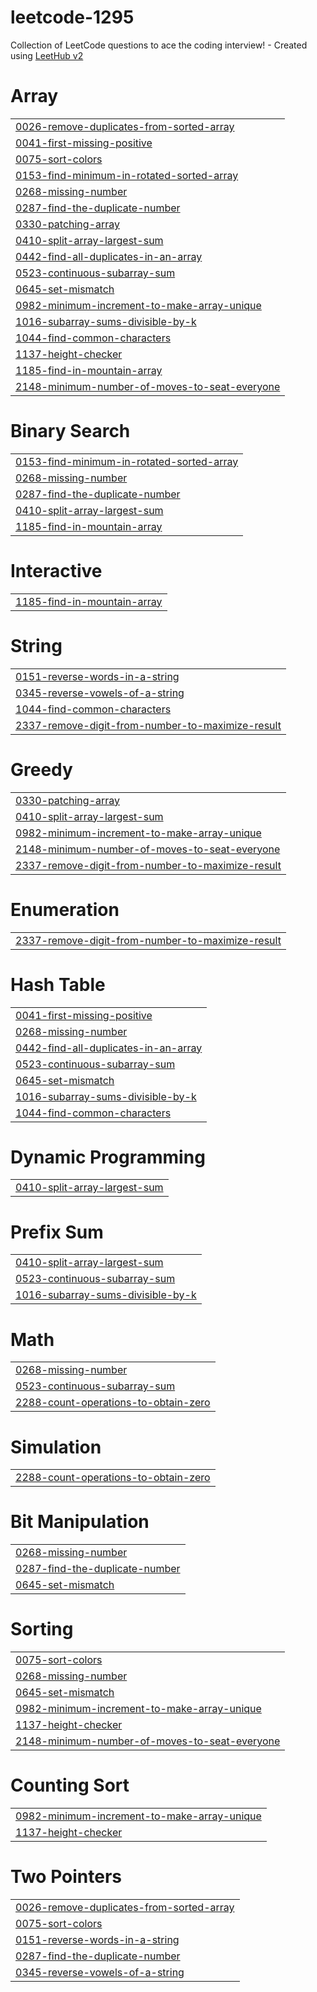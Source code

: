 # leetcode-1295
Collection of LeetCode questions to ace the coding interview! - Created using [LeetHub v2](https://github.com/arunbhardwaj/LeetHub-2.0)


# Array
|  |
| ------- |
| [0026-remove-duplicates-from-sorted-array](https://github.com/Shivendra-11/leetcode-1295/tree/master/0026-remove-duplicates-from-sorted-array) |
| [0041-first-missing-positive](https://github.com/Shivendra-11/leetcode-1295/tree/master/0041-first-missing-positive) |
| [0075-sort-colors](https://github.com/Shivendra-11/leetcode-1295/tree/master/0075-sort-colors) |
| [0153-find-minimum-in-rotated-sorted-array](https://github.com/Shivendra-11/leetcode-1295/tree/master/0153-find-minimum-in-rotated-sorted-array) |
| [0268-missing-number](https://github.com/Shivendra-11/leetcode-1295/tree/master/0268-missing-number) |
| [0287-find-the-duplicate-number](https://github.com/Shivendra-11/leetcode-1295/tree/master/0287-find-the-duplicate-number) |
| [0330-patching-array](https://github.com/Shivendra-11/leetcode-1295/tree/master/0330-patching-array) |
| [0410-split-array-largest-sum](https://github.com/Shivendra-11/leetcode-1295/tree/master/0410-split-array-largest-sum) |
| [0442-find-all-duplicates-in-an-array](https://github.com/Shivendra-11/leetcode-1295/tree/master/0442-find-all-duplicates-in-an-array) |
| [0523-continuous-subarray-sum](https://github.com/Shivendra-11/leetcode-1295/tree/master/0523-continuous-subarray-sum) |
| [0645-set-mismatch](https://github.com/Shivendra-11/leetcode-1295/tree/master/0645-set-mismatch) |
| [0982-minimum-increment-to-make-array-unique](https://github.com/Shivendra-11/leetcode-1295/tree/master/0982-minimum-increment-to-make-array-unique) |
| [1016-subarray-sums-divisible-by-k](https://github.com/Shivendra-11/leetcode-1295/tree/master/1016-subarray-sums-divisible-by-k) |
| [1044-find-common-characters](https://github.com/Shivendra-11/leetcode-1295/tree/master/1044-find-common-characters) |
| [1137-height-checker](https://github.com/Shivendra-11/leetcode-1295/tree/master/1137-height-checker) |
| [1185-find-in-mountain-array](https://github.com/Shivendra-11/leetcode-1295/tree/master/1185-find-in-mountain-array) |
| [2148-minimum-number-of-moves-to-seat-everyone](https://github.com/Shivendra-11/leetcode-1295/tree/master/2148-minimum-number-of-moves-to-seat-everyone) |
# Binary Search
|  |
| ------- |
| [0153-find-minimum-in-rotated-sorted-array](https://github.com/Shivendra-11/leetcode-1295/tree/master/0153-find-minimum-in-rotated-sorted-array) |
| [0268-missing-number](https://github.com/Shivendra-11/leetcode-1295/tree/master/0268-missing-number) |
| [0287-find-the-duplicate-number](https://github.com/Shivendra-11/leetcode-1295/tree/master/0287-find-the-duplicate-number) |
| [0410-split-array-largest-sum](https://github.com/Shivendra-11/leetcode-1295/tree/master/0410-split-array-largest-sum) |
| [1185-find-in-mountain-array](https://github.com/Shivendra-11/leetcode-1295/tree/master/1185-find-in-mountain-array) |
# Interactive
|  |
| ------- |
| [1185-find-in-mountain-array](https://github.com/Shivendra-11/leetcode-1295/tree/master/1185-find-in-mountain-array) |
# String
|  |
| ------- |
| [0151-reverse-words-in-a-string](https://github.com/Shivendra-11/leetcode-1295/tree/master/0151-reverse-words-in-a-string) |
| [0345-reverse-vowels-of-a-string](https://github.com/Shivendra-11/leetcode-1295/tree/master/0345-reverse-vowels-of-a-string) |
| [1044-find-common-characters](https://github.com/Shivendra-11/leetcode-1295/tree/master/1044-find-common-characters) |
| [2337-remove-digit-from-number-to-maximize-result](https://github.com/Shivendra-11/leetcode-1295/tree/master/2337-remove-digit-from-number-to-maximize-result) |
# Greedy
|  |
| ------- |
| [0330-patching-array](https://github.com/Shivendra-11/leetcode-1295/tree/master/0330-patching-array) |
| [0410-split-array-largest-sum](https://github.com/Shivendra-11/leetcode-1295/tree/master/0410-split-array-largest-sum) |
| [0982-minimum-increment-to-make-array-unique](https://github.com/Shivendra-11/leetcode-1295/tree/master/0982-minimum-increment-to-make-array-unique) |
| [2148-minimum-number-of-moves-to-seat-everyone](https://github.com/Shivendra-11/leetcode-1295/tree/master/2148-minimum-number-of-moves-to-seat-everyone) |
| [2337-remove-digit-from-number-to-maximize-result](https://github.com/Shivendra-11/leetcode-1295/tree/master/2337-remove-digit-from-number-to-maximize-result) |
# Enumeration
|  |
| ------- |
| [2337-remove-digit-from-number-to-maximize-result](https://github.com/Shivendra-11/leetcode-1295/tree/master/2337-remove-digit-from-number-to-maximize-result) |
# Hash Table
|  |
| ------- |
| [0041-first-missing-positive](https://github.com/Shivendra-11/leetcode-1295/tree/master/0041-first-missing-positive) |
| [0268-missing-number](https://github.com/Shivendra-11/leetcode-1295/tree/master/0268-missing-number) |
| [0442-find-all-duplicates-in-an-array](https://github.com/Shivendra-11/leetcode-1295/tree/master/0442-find-all-duplicates-in-an-array) |
| [0523-continuous-subarray-sum](https://github.com/Shivendra-11/leetcode-1295/tree/master/0523-continuous-subarray-sum) |
| [0645-set-mismatch](https://github.com/Shivendra-11/leetcode-1295/tree/master/0645-set-mismatch) |
| [1016-subarray-sums-divisible-by-k](https://github.com/Shivendra-11/leetcode-1295/tree/master/1016-subarray-sums-divisible-by-k) |
| [1044-find-common-characters](https://github.com/Shivendra-11/leetcode-1295/tree/master/1044-find-common-characters) |
# Dynamic Programming
|  |
| ------- |
| [0410-split-array-largest-sum](https://github.com/Shivendra-11/leetcode-1295/tree/master/0410-split-array-largest-sum) |
# Prefix Sum
|  |
| ------- |
| [0410-split-array-largest-sum](https://github.com/Shivendra-11/leetcode-1295/tree/master/0410-split-array-largest-sum) |
| [0523-continuous-subarray-sum](https://github.com/Shivendra-11/leetcode-1295/tree/master/0523-continuous-subarray-sum) |
| [1016-subarray-sums-divisible-by-k](https://github.com/Shivendra-11/leetcode-1295/tree/master/1016-subarray-sums-divisible-by-k) |
# Math
|  |
| ------- |
| [0268-missing-number](https://github.com/Shivendra-11/leetcode-1295/tree/master/0268-missing-number) |
| [0523-continuous-subarray-sum](https://github.com/Shivendra-11/leetcode-1295/tree/master/0523-continuous-subarray-sum) |
| [2288-count-operations-to-obtain-zero](https://github.com/Shivendra-11/leetcode-1295/tree/master/2288-count-operations-to-obtain-zero) |
# Simulation
|  |
| ------- |
| [2288-count-operations-to-obtain-zero](https://github.com/Shivendra-11/leetcode-1295/tree/master/2288-count-operations-to-obtain-zero) |
# Bit Manipulation
|  |
| ------- |
| [0268-missing-number](https://github.com/Shivendra-11/leetcode-1295/tree/master/0268-missing-number) |
| [0287-find-the-duplicate-number](https://github.com/Shivendra-11/leetcode-1295/tree/master/0287-find-the-duplicate-number) |
| [0645-set-mismatch](https://github.com/Shivendra-11/leetcode-1295/tree/master/0645-set-mismatch) |
# Sorting
|  |
| ------- |
| [0075-sort-colors](https://github.com/Shivendra-11/leetcode-1295/tree/master/0075-sort-colors) |
| [0268-missing-number](https://github.com/Shivendra-11/leetcode-1295/tree/master/0268-missing-number) |
| [0645-set-mismatch](https://github.com/Shivendra-11/leetcode-1295/tree/master/0645-set-mismatch) |
| [0982-minimum-increment-to-make-array-unique](https://github.com/Shivendra-11/leetcode-1295/tree/master/0982-minimum-increment-to-make-array-unique) |
| [1137-height-checker](https://github.com/Shivendra-11/leetcode-1295/tree/master/1137-height-checker) |
| [2148-minimum-number-of-moves-to-seat-everyone](https://github.com/Shivendra-11/leetcode-1295/tree/master/2148-minimum-number-of-moves-to-seat-everyone) |
# Counting Sort
|  |
| ------- |
| [0982-minimum-increment-to-make-array-unique](https://github.com/Shivendra-11/leetcode-1295/tree/master/0982-minimum-increment-to-make-array-unique) |
| [1137-height-checker](https://github.com/Shivendra-11/leetcode-1295/tree/master/1137-height-checker) |
# Two Pointers
|  |
| ------- |
| [0026-remove-duplicates-from-sorted-array](https://github.com/Shivendra-11/leetcode-1295/tree/master/0026-remove-duplicates-from-sorted-array) |
| [0075-sort-colors](https://github.com/Shivendra-11/leetcode-1295/tree/master/0075-sort-colors) |
| [0151-reverse-words-in-a-string](https://github.com/Shivendra-11/leetcode-1295/tree/master/0151-reverse-words-in-a-string) |
| [0287-find-the-duplicate-number](https://github.com/Shivendra-11/leetcode-1295/tree/master/0287-find-the-duplicate-number) |
| [0345-reverse-vowels-of-a-string](https://github.com/Shivendra-11/leetcode-1295/tree/master/0345-reverse-vowels-of-a-string) |